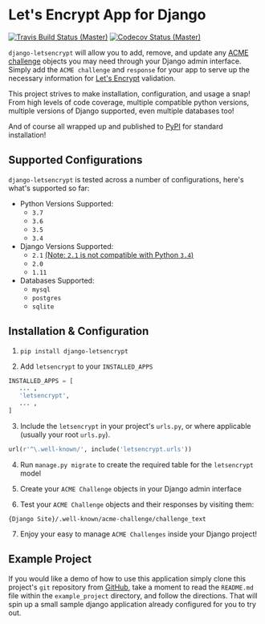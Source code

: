 # Let's Encrypt App for Django

[![Travis Build Status (Master)](https://travis-ci.org/urda/django-letsencrypt.svg?branch=master)](https://travis-ci.org/urda/django-letsencrypt) [![Codecov Status (Master)](https://codecov.io/gh/urda/django-letsencrypt/branch/master/graph/badge.svg)](https://codecov.io/gh/urda/django-letsencrypt/branch/master)

`django-letsencrypt` will allow you to add, remove, and update any
[ACME challenge](https://github.com/ietf-wg-acme/acme/) objects you may
need through your Django admin interface. Simply add the `ACME challenge`
and `response` for your app to serve up the necessary information for
[Let's Encrypt](https://letsencrypt.org/how-it-works/) validation.

This project strives to make installation, configuration, and usage a snap!
From high levels of code coverage, multiple compatible python versions, multiple
versions of Django supported, even multiple databases too!

And of course all wrapped up and published to
[PyPI](https://pypi.org/project/django-letsencrypt/) for standard installation!

## Supported Configurations

`django-letsencrypt` is tested across a number of configurations, here's what's
supported so far:

- Python Versions Supported:
  - `3.7`
  - `3.6`
  - `3.5`
  - `3.4`
- Django Versions Supported:
  - `2.1` [(Note: `2.1` is not compatible with Python `3.4`)](https://docs.djangoproject.com/en/2.1/faq/install/#what-python-version-can-i-use-with-django)
  - `2.0`
  - `1.11`
- Databases Supported:
  - `mysql`
  - `postgres`
  - `sqlite`

## Installation & Configuration

1. `pip install django-letsencrypt`

2. Add `letsencrypt` to your `INSTALLED_APPS`

```python
INSTALLED_APPS = [
   ... ,
   'letsencrypt',
   ... ,
]
```

3. Include the `letsencrypt` in your project's `urls.py`,
   or where applicable (usually your root `urls.py`).

```python
url(r'^\.well-known/', include('letsencrypt.urls'))
```

4. Run `manage.py migrate` to create the required table for the
   `letsencrypt` model

5. Create your `ACME Challenge` objects in your Django admin interface

6. Test your `ACME Challenge` objects and their responses by visiting
   them:

```
{Django Site}/.well-known/acme-challenge/challenge_text
```

7. Enjoy your easy to manage `ACME Challenges` inside your Django project!

## Example Project

If you would like a demo of how to use this application simply clone this project's
`git` repository from [GitHub](https://github.com/urda/django-letsencrypt),
take a moment to read the `README.md` file within the `example_project`
directory, and follow the directions. That will spin up a small sample django
application already configured for you to try out.
